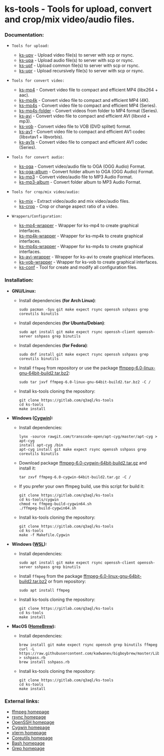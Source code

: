 ks-tools - Tools for upload, convert and crop/mix video/audio files.
====================================================================

### Documentation:
  * `Tools for upload:`

    * [ks-upv](doc/ks-upv.md) - Upload video file(s) to server with scp or rsync.
    * [ks-upa](doc/ks-upa.md) - Upload audio file(s) to server with scp or rsync.
    * [ks-upf](doc/ks-upf.md) - Upload common file(s) to server with scp or rsync.
    * [ks-upr](doc/ks-upr.md) - Upload recursively file(s) to server with scp or rsync.
  
  * `Tools for convert video:`

    * [ks-mp4](doc/ks-mp4.md) - Convert video file to compact and efficient MP4 (libx264 + aac).
    * [ks-mp4k](doc/ks-mp4k.md) - Convert video file to compact and efficient MP4 (4K).
    * [ks-mp4s](doc/ks-mp4s.md) - Convert video file to compact and efficient MP4 (Series).
    * [ks-mp4s-folder](doc/ks-mp4s-folder.md) - Convert videos from folder to MP4 format (Series).
    * [ks-avi](doc/ks-avi.md) - Convert video file to compact and efficient AVI (libxvid + mp3).
    * [ks-vob](doc/ks-vob.md) - Convert video file to VOB (DVD splitet) format.
    * [ks-av1](doc/ks-av1.md) - Convert video file to compact and efficient AV1 codec (libsvtav1 + libvorbis).
    * [ks-av1s](doc/ks-av1s.md) - Convert video file to compact and efficient AV1 codec (Series).
  
  * `Tools for convert audio:`

    * [ks-oga](doc/ks-oga.md) - Convert video/audio file to OGA (OGG Audio) Format.
    * [ks-oga-album](doc/ks-oga-album.md) - Convert folder album to OGA (OGG Audio) Format.
    * [ks-mp3](doc/ks-mp3.md) - Convert video/audio file to MP3 Audio Format.
    * [ks-mp3-album](doc/ks-mp3-album.md) - Convert folder album to MP3 Audio Format.
  
  * `Tools for crop/mix video/audio:`

    * [ks-mix](doc/ks-mix.md) - Extract video/audio and mix video/audio files.
    * [ks-crop](doc/ks-crop.md) - Crop or change aspect ratio of a video.
  
  * `Wrappers/Configuration:`

    * [ks-mp4-wrapper](doc/ks-mp4-wrapper.md) - Wrapper for ks-mp4 to create graphical interfaces.
    * [ks-mp4k-wrapper](doc/ks-mp4k-wrapper.md) - Wrapper for ks-mp4k to create graphical interfaces.
    * [ks-mp4s-wrapper](doc/ks-mp4s-wrapper.md) - Wrapper for ks-mp4s to create graphical interfaces.
    * [ks-avi-wrapper](doc/ks-avi-wrapper.md) - Wrapper for ks-avi to create graphical interfaces.
    * [ks-vob-wrapper](doc/ks-vob-wrapper.md) - Wrapper for ks-vob to create graphical interfaces.
    * [ks-conf](doc/ks-conf.md) - Tool for create and modify all configuration files. 

### Installation:

  * **GNU/Linux:**
  
    * Install dependencies **(for Arch Linux)**:
    
          sudo pacman -Syu git make expect rsync openssh sshpass grep coreutils binutils

    * Install dependencies **(for Ubuntu/Debian)**:
    
          sudo apt install git make expect rsync openssh-client openssh-server sshpass grep binutils
      
    * Install dependencies **(for Fedora)**:
    
          sudo dnf install git make expect rsync openssh sshpass grep coreutils binutils

    * Install `ffmpeg` from repository or use the package [ffmpeg-6.0-linux-gnu-64bit-build2.tar.bz2](https://drive.proton.me/urls/87E226C29C#mcuvbx0p6DLy):
    
          sudo tar jxvf ffmpeg-6.0-linux-gnu-64bit-build2.tar.bz2 -C /
      
    * Install ks-tools cloning the repository:
    
          git clone https://gitlab.com/q3aql/ks-tools
          cd ks-tools
          make install

  * **Windows ([Cygwin](https://www.cygwin.com/)):**
  
    * Install dependencies:
    
          lynx -source rawgit.com/transcode-open/apt-cyg/master/apt-cyg > apt-cyg
          install apt-cyg /bin
          apt-cyg install git make expect rsync openssh sshpass grep coreutils binutils
      
    * Download package [ffmpeg-6.0-cygwin-64bit-build2.tar.gz](https://drive.proton.me/urls/87E226C29C#mcuvbx0p6DLy) and install it:
    
          tar zxvf ffmpeg-6.0-cygwin-64bit-build2.tar.gz -C /

    * If you prefer your own ffmpeg build, use this script for build it:

          git clone https://gitlab.com/q3aql/ks-tools
          cd ks-tools/cygwin
          chmod +x ffmpeg-build-cygwin64.sh
          ./ffmpeg-build-cygwin64.sh
  
    * Install ks-tools cloning the repository:

          git clone https://gitlab.com/q3aql/ks-tools
          cd ks-tools
          make -f Makefile.Cygwin
      
  * **Windows ([WSL](https://learn.microsoft.com/en-us/windows/wsl/install)):**
  
    * Install dependencies:
    
          sudo apt install git make expect rsync openssh-client openssh-server sshpass grep binutils
      
    * Install `ffmpeg` from the package [ffmpeg-6.0-linux-gnu-64bit-build2.tar.bz2](https://drive.proton.me/urls/87E226C29C#mcuvbx0p6DLy) or from repository:
    
          sudo apt install ffmpeg

    * Install ks-tools cloning the repository:
    
          git clone https://gitlab.com/q3aql/ks-tools
          cd ks-tools
          make install
      
  * **MacOS ([HomeBrew](https://brew.sh/)):**
  
    * Install dependencies:
    
          brew install git make expect rsync openssh grep binutils ffmpeg
          curl -L https://raw.githubusercontent.com/kadwanev/bigboybrew/master/Library/Formula/sshpass.rb > sshpass.rb
          brew install sshpass.rb 
      
    * Install ks-tools cloning the repository:
    
          git clone https://gitlab.com/q3aql/ks-tools
          cd ks-tools
          make install

### External links:

  * [ffmpeg homepage](http://ffmpeg.org/)
  * [rsync homepage](https://rsync.samba.org/)
  * [OpenSSH homepage](https://www.openssh.com/)
  * [Cygwin homepage](https://www.cygwin.com/)
  * [xterm homepage](https://invisible-island.net/xterm/)
  * [Coreutils homepage](https://www.gnu.org/software/coreutils/coreutils.html)
  * [Bash homepage](https://www.gnu.org/software/bash/)
  * [Grep homepage](https://www.gnu.org/software/grep/)
  


